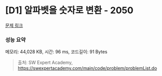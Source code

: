 # [D1] 알파벳을 숫자로 변환 - 2050 

[문제 링크](https://swexpertacademy.com/main/code/problem/problemDetail.do?contestProbId=AV5QLGxKAzQDFAUq) 

### 성능 요약

메모리: 44,028 KB, 시간: 96 ms, 코드길이: 91 Bytes



> 출처: SW Expert Academy, https://swexpertacademy.com/main/code/problem/problemList.do
